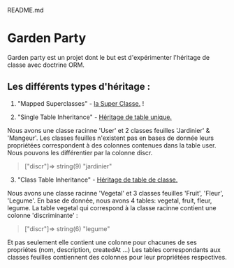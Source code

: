 README.md

# Garden Party
Garden party est un projet dont le but est d'expérimenter l'héritage de classe avec doctrine ORM.

## Les différents types d'héritage :
1. "Mapped Superclasses" - [la Super Classe.](https://github.com/VirginieGodfrin/Garden-party/blob/master/src/Model/MappedSuperclassBase.php) !

2. "Single Table Inheritance" - [Héritage de table unique.](https://github.com/VirginieGodfrin/Garden-party/commit/96be21f8cec3c699b1a4715aa4df39494565e533)

Nous avons une classe racinne 'User' et 2 classes feuilles 'Jardinier' & 'Mangeur'. Les classes feuilles n'existent pas en bases de donnée leurs propriétées correspondent à des colonnes contenues dans la table user. Nous pouvons les différentier par la colonne discr.
>["discr"]=>
    string(9) "jardinier"

3. "Class Table Inheritance" - [Héritage de table de classe.](https://github.com/VirginieGodfrin/Garden-party/commit/c0e2faec9a6f5bec0483ddcc15351b3254ee03c7)

Nous avons une classe racinne 'Vegetal' et 3 classes feuilles 'Fruit', 'Fleur', 'Legume'.
En base de donnée, nous avons 4 tables: vegetal, fruit, fleur, legume.
La table vegetal qui correspond à la classe racinne contient une colonne 'discriminante' :
>["discr"]=>
       string(6) "legume"

Et pas seulement elle contient une colonne pour chacunes de ses propriétes (nom, description, createdAt ...)
Les tables correspondants aux classes feuilles contiennent des colonnes pour leur propriétées respectives.  

